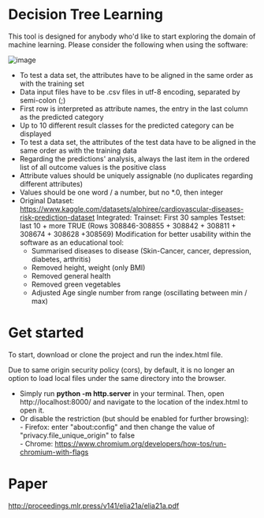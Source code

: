 # Decision Tree Learning

This tool is designed for anybody who'd like to start exploring the domain of machine learning. Please consider the following when using the software:

![image](https://user-images.githubusercontent.com/29278598/158385697-f150b237-3578-410b-9f6c-ff35324a45b9.png)

- To test a data set, the attributes have to be aligned in the same order as with the training set
- Data input files have to be .csv files in utf-8 encoding, separated by semi-colon (;)
- First row is interpreted as attribute names, the entry in the last column as the predicted category
- Up to 10 different result classes for the predicted category can be displayed
- To test a data set, the attributes of the test data have to be aligned in the same order as with the training data
- Regarding the predictions' analysis, always the last item in the ordered list of all outcome values is the positive class
- Attribute values should be uniquely assignable (no duplicates regarding different attributes)
- Values should be one word / a number, but no *.0, then integer
- Original Dataset: https://www.kaggle.com/datasets/alphiree/cardiovascular-diseases-risk-prediction-dataset
    Integrated: Trainset: First 30 samples Testset: last 10 + more TRUE (Rows 308846-308855 + 308842 + 308811 + 308674 + 308628 +308569)
    Modification for better usability within the software as an educational tool:
    - Summarised diseases to disease (Skin-Cancer, cancer, depression, diabetes, arthritis)
    - Removed height, weight (only BMI)
    - Removed general health
    - Removed green vegetables
    - Adjusted Age single number from range (oscillating between min / max)

# Get started

To start, download or clone the project and run the index.html file.

Due to same origin security policy (cors), by default, it is no longer an option to load local files under the same directory into the browser.

- Simply run 
**python -m http.server**
in your terminal.
Then, open http://localhost:8000/ and navigate to the location of the index.html to open it.
- Or disable the restriction (but should be enabled for further browsing):  
        - Firefox: enter "about:config" and then change the value of "privacy.file_unique_origin" to false  
        - Chrome: https://www.chromium.org/developers/how-tos/run-chromium-with-flags  
        
# Paper

http://proceedings.mlr.press/v141/elia21a/elia21a.pdf 

